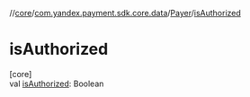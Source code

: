 //[core](../../../index.md)/[com.yandex.payment.sdk.core.data](../index.md)/[Payer](index.md)/[isAuthorized](is-authorized.md)

# isAuthorized

[core]\
val [isAuthorized](is-authorized.md): Boolean
